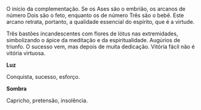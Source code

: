 O início da complementação. Se os Ases são o embrião, os arcanos de número
Dois são o feto, enquanto os de número Três são o bebê. Este arcano retrata,
portanto, a qualidade essencial do espírito, que é a virtude.

Três bastões incandescentes com flores de lótus nas extremidades, simbolizando
o ápice da meditação e da espiritualidade. Augúrios de triunfo. O sucesso vem,
mas depois de muita dedicação. Vitória fácil não é vitória virtuosa.

**Luz**

Conquista, sucesso, esforço.

**Sombra**

Capricho, pretensão, insolência.

